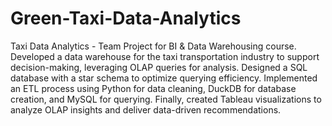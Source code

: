 # Green-Taxi-Data-Analytics
Taxi Data Analytics - Team Project for BI & Data Warehousing course. Developed a data warehouse for the taxi transportation industry to support decision-making, leveraging OLAP queries for analysis. Designed a SQL database with a star schema to optimize querying efficiency. Implemented an ETL process using Python for data cleaning, DuckDB for database creation, and MySQL for querying. Finally, created Tableau visualizations to analyze OLAP insights and deliver data-driven recommendations.
